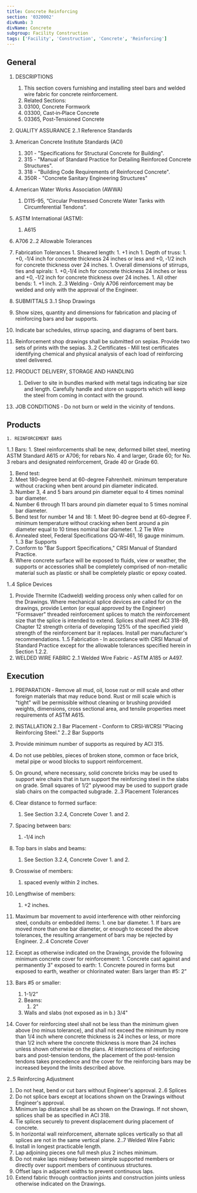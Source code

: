 ```yaml
---
title: Concrete Reinforcing
section: '0320002'
divNumb: 3
divName: Concrete
subgroup: Facility Construction
tags: ['Facility', 'Construction', 'Concrete', 'Reinforcing']
---
```


## General

1. DESCRIPTIONS

   1. This section covers furnishing and installing steel bars and welded wire fabric for concrete reinforcement.
   1. Related Sections:
   1. 03100, Concrete Formwork
   1. 03300, Cast‑in‑Place Concrete
   1. 03365, Post-Tensioned Concrete

2. QUALITY ASSURANCE
   2..1 Reference Standards
3. American Concrete Institute Standards (ACI)
   1. 301 - "Specifications for Structural Concrete for Building".
   1. 315 - "Manual of Standard Practice for Detailing Reinforced Concrete Structures".
   1. 318 - "Building Code Requirements of Reinforced Concrete".
   1. 350R - "Concrete Sanitary Engineering Structures"
4. American Water Works Association (AWWA)
   1. D115-95, “Circular Prestressed Concrete Water Tanks with Circumferential Tendons”.
5. ASTM International (ASTM):
   1. A615
6. A706
   2..2 Allowable Tolerances
7. Fabrication Tolerances 1. Sheared length: 1. +1 inch 1. Depth of truss: 1. +0, ‑1/4 inch for concrete thickness 24 inches or less and +0, ‑1/2 inch for concrete thickness over 24 inches. 1. Overall dimensions of stirrups, ties and spirals: 1. +0,‑1/4 inch for concrete thickness 24 inches or less and +0, ‑1/2 inch for concrete thickness over 24 inches. 1. All other bends: 1. +1 inch.
   2..3 Welding ‑ Only A706 reinforcement may be welded and only with the approval of the Engineer.
8. SUBMITTALS
   3..1 Shop Drawings
9. Show sizes, quantity and dimensions for fabrication and placing of reinforcing bars and bar supports.
10. Indicate bar schedules, stirrup spacing, and diagrams of bent bars.
11. Reinforcement shop drawings shall be submitted on sepias. Provide two sets of prints with the sepias.
    3..2 Certificates ‑ Mill test certificates identifying chemical and physical analysis of each load of reinforcing steel delivered.
12. PRODUCT DELIVERY, STORAGE AND HANDLING
    1. Deliver to site in bundles marked with metal tags indicating bar size and length. Carefully handle and store on supports which will keep the steel from coming in contact with the ground.
13. JOB CONDITIONS ‑ Do not burn or weld in the vicinity of tendons.

## Products

    1. REINFORCEMENT BARS

1..1 Bars: 1. Steel reinforcements shall be new, deformed billet steel, meeting ASTM Standard A615 or A706; for rebars No. 4 and larger, Grade 60; for No. 3 rebars and designated reinforcement, Grade 40 or Grade 60.

1.  Bend test:
1.  Meet 180-degree bend at 60-degree Fahrenheit. minimum temperature without cracking when bent around pin diameter indicated.
1.  Number 3, 4 and 5 bars around pin diameter equal to 4 times nominal bar diameter.
1.  Number 6 through 11 bars around pin diameter equal to 5 times nominal bar diameter.
1.  Bend test for number 14 and 18: 1. Meet 90-degree bend at 60-degree F. minimum temperature without cracking when bent around a pin diameter equal to 10 times nominal bar diameter.
    1..2 Tie Wire
1.  Annealed steel, Federal Specifications QQ‑W‑461, 16 gauge minimum.
    1..3 Bar Supports
1.  Conform to "Bar Support Specifications," CRSI Manual of Standard Practice.
1.  Where concrete surface will be exposed to fluids, view or weather, the supports or accessories shall be completely comprised of non-metallic material such as plastic or shall be completely plastic or epoxy coated.

1..4 Splice Devices

1. Provide Thermite (Cadweld) welding process only when called for on the Drawings. Where mechanical splice devices are called for on the drawings, provide Lenton (or equal approved by the Engineer) "Formsaver" threaded reinforcement splices to match the reinforcement size that the splice is intended to extend. Splices shall meet ACI 318-89, Chapter 12 strength criteria of developing 125% of the specified yield strength of the reinforcement bar it replaces. Install per manufacturer's recommendations.
   1..5 Fabrication ‑ In accordance with CRSI Manual of Standard Practice except for the allowable tolerances specified herein in Section 1.2.2.
2. WELDED WIRE FABRIC
   2..1 Welded Wire Fabric ‑ ASTM A185 or A497.

## Execution

1. PREPARATION ‑ Remove all mud, oil, loose rust or mill scale and other foreign materials that may reduce bond. Rust or mill scale which is "tight" will be permissible without cleaning or brushing provided weights, dimensions, cross sectional area, and tensile properties meet requirements of ASTM A615.
2. INSTALLATION
   2..1 Bar Placement ‑ Conform to CRSI‑WCRSI "Placing Reinforcing Steel."
   2..2 Bar Supports
3. Provide minimum number of supports as required by ACI 315.
4. Do not use pebbles, pieces of broken stone, common or face brick, metal pipe or wood blocks to support reinforcement.
5. On ground, where necessary, solid concrete bricks may be used to support wire chairs that in turn support the reinforcing steel in the slabs on grade. Small squares of 1/2" plywood may be used to support grade slab chairs on the compacted subgrade.
   2..3 Placement Tolerances

6. Clear distance to formed surface:
   1. See Section 3.2.4, Concrete Cover 1. and 2.
7. Spacing between bars:
   1. ‑1/4 inch
8. Top bars in slabs and beams:
   1. See Section 3.2.4, Concrete Cover 1. and 2.
9. Crosswise of members:
   1. spaced evenly within 2 inches.
10. Lengthwise of members:
    1. +2 inches.
11. Maximum bar movement to avoid interference with other reinforcing steel, conduits or embedded items: 1. one bar diameter. 1. If bars are moved more than one bar diameter, or enough to exceed the above tolerances, the resulting arrangement of bars may be rejected by Engineer.
    2..4 Concrete Cover
12. Except as otherwise indicated on the Drawings, provide the following minimum concrete cover for reinforcement: 1. Concrete cast against and permanently 3"
    exposed to earth: 1. Concrete poured in forms but exposed to earth, weather or chlorinated water:
    Bars larger than #5: 2”
13. Bars #5 or smaller:
    1. 1-1/2”
    1. Beams:
       1. 2"
    1. Walls and slabs (not exposed as in b.) 3/4"
14. Cover for reinforcing steel shall not be less than the minimum given above (no minus tolerance), and shall not exceed the minimum by more than 1/4 inch where concrete thickness is 24 inches or less, or more than 1/2 inch where the concrete thickness is more than 24 inches unless shown otherwise on the plans. At intersections of reinforcing bars and post-tension tendons, the placement of the post-tension tendons takes precedence and the cover for the reinforcing bars may be increased beyond the limits described above.

2..5 Reinforcing Adjustment

1.  Do not heat, bend or cut bars without Engineer's approval.
    2..6 Splices
1.  Do not splice bars except at locations shown on the Drawings without Engineer's approval.
1.  Minimum lap distance shall be as shown on the Drawings. If not shown, splices shall be as specified in ACI 318.
1.  Tie splices securely to prevent displacement during placement of concrete.
1.  In horizontal wall reinforcement, alternate splices vertically so that all splices are not in the same vertical plane.
    2..7 Welded Wire Fabric
1.  Install in longest practicable length.
1.  Lap adjoining pieces one full mesh plus 2 inches minimum.
1.  Do not make laps midway between simple supported members or directly over support members of continuous structures.
1.  Offset laps in adjacent widths to prevent continuous laps.
1.  Extend fabric through contraction joints and construction joints unless otherwise indicated on the Drawings.
